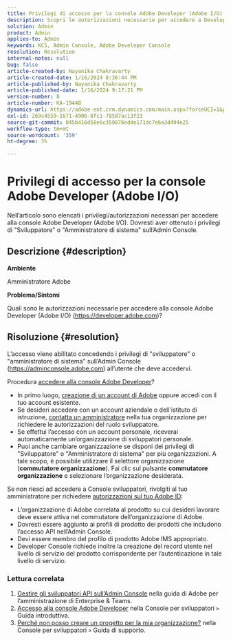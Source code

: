 ```yaml
---
title: Privilegi di accesso per la console Adobe Developer (Adobe I/O)
description: Scopri le autorizzazioni necessarie per accedere a Developer Console. Verificare i privilegi di sviluppatore e amministratore di sistema.
solution: Admin
product: Admin
applies-to: Admin
keywords: KCS, Admin Console, Adobe Developer Console
resolution: Resolution
internal-notes: null
bug: false
article-created-by: Nayanika Chakravarty
article-created-date: 1/16/2024 8:36:44 PM
article-published-by: Nayanika Chakravarty
article-published-date: 1/16/2024 9:17:21 PM
version-number: 8
article-number: KA-19448
dynamics-url: https://adobe-ent.crm.dynamics.com/main.aspx?forceUCI=1&pagetype=entityrecord&etn=knowledgearticle&id=564687f0-aeb4-ee11-a569-6045bd0063aa
exl-id: 269c4559-1671-4906-8fc1-78587ac13f23
source-git-commit: 845b416d58e6c359076edde171dc7e6a3d494e25
workflow-type: tm+mt
source-wordcount: '359'
ht-degree: 3%

---
```


# Privilegi di accesso per la console Adobe Developer (Adobe I/O)


Nell’articolo sono elencati i privilegi/autorizzazioni necessari per accedere alla console Adobe Developer (Adobe I/O). Dovresti aver ottenuto i privilegi di &quot;Sviluppatore&quot; o &quot;Amministratore di sistema&quot; sull’Admin Console.

## Descrizione {#description}


<b>Ambiente</b>

Amministratore Adobe

<b>Problema/Sintomi</b>

Quali sono le autorizzazioni necessarie per accedere alla console Adobe Developer (Adobe I/O) (https://developer.adobe.com)?


## Risoluzione {#resolution}


L’accesso viene abilitato concedendo i privilegi di &quot;sviluppatore&quot; o &quot;amministratore di sistema&quot; sull’Admin Console (https://adminconsole.adobe.com) all’utente che deve accedervi.

Procedura [accedere alla console Adobe Developer](https://developer.adobe.com/developer-console/docs/guides/getting-started/)?

- In primo luogo, [creazione di un account di Adobe](https://developer.adobe.com/console) oppure accedi con il tuo account esistente.
- Se desideri accedere con un account aziendale o dell&#39;istituto di istruzione, [contatta un amministratore](https://helpx.adobe.com/enterprise/kb/contact-administrator.html) nella tua organizzazione per richiedere le autorizzazioni del ruolo sviluppatore.
- Se effettui l’accesso con un account personale, riceverai automaticamente un’organizzazione di sviluppatori personale.
- Puoi anche cambiare organizzazione se disponi dei privilegi di &quot;Sviluppatore&quot; o &quot;Amministratore di sistema&quot; per più organizzazioni. A tale scopo, è possibile utilizzare il selettore organizzazione (<b>commutatore organizzazione</b>). Fai clic sul pulsante <b>commutatore organizzazione</b> e selezionare l’organizzazione desiderata.


Se non riesci ad accedere a Console sviluppatori, rivolgiti al tuo amministratore per richiedere [autorizzazioni sul tuo Adobe ID](https://experienceleague.adobe.com/docs/experience-manager-learn/cloud-service/debugging/debugging-aem-as-a-cloud-service/developer-console.html?lang=en#developer-console-access):

- L’organizzazione di Adobe correlata al prodotto su cui desideri lavorare deve essere attiva nel commutatore dell’organizzazione di Adobe.
- Dovresti essere aggiunto ai profili di prodotto dei prodotti che includono l’accesso API nell’Admin Console.
- Devi essere membro del profilo di prodotto Adobe IMS appropriato.
- Developer Console richiede inoltre la creazione del record utente nel livello di servizio del prodotto corrispondente per l’autenticazione in tale livello di servizio.


### Lettura correlata

1. [Gestire gli sviluppatori API sull’Admin Console](https://helpx.adobe.com/it/enterprise/using/manage-developers.html) nella guida di Adobe per l’amministrazione di Enterprise &amp; Teams.
2. [Accesso alla console Adobe Developer](https://developer.adobe.com/developer-console/docs/guides/getting-started/) nella Console per sviluppatori `>`  Guida introduttiva.
3. [Perché non posso creare un progetto per la mia organizzazione?](https://developer.adobe.com/developer-console/docs/support/faq/#why-cant-i-create-a-project-for-my-organization) nella Console per sviluppatori `>`  Guida di supporto.

